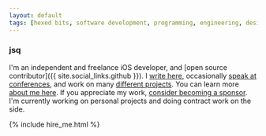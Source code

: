 ```yaml
---
layout: default
tags: [hexed bits, software development, programming, engineering, design patterns, ios, objective-c, swift, ethics]
---
```


<h3 class="branded">jsq</h3>

I'm an independent and freelance iOS developer, and [open source contributor]({{ site.social_links.github }}).
I [write here](/blog), occasionally [speak at conferences](/speaking), and work on many [different projects](/projects).
You can learn more [about me here](/about).
If you appreciate my work, [consider becoming a sponsor](/sponsor).
I'm currently working on personal projects and doing contract work on the side.

{% include hire_me.html %}
